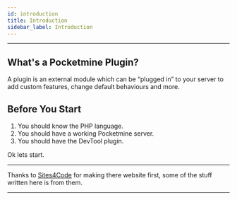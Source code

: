 ```yaml
---
id: introduction
title: Introduction
sidebar_label: Introduction
---
```

___
## What's a Pocketmine Plugin?

A plugin is an external module which can be “plugged in” to your server to add custom features, change default behaviours and more.

## Before You Start

1. You should know the PHP language.
2. You should have a working Pocketmine server.
3. You should have the DevTool plugin.

Ok lets start.
___
Thanks to [Sites4Code](https://sites4code.github.io/MCPE/) for making there website first, some of the stuff written here is from them.
___
